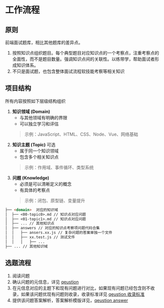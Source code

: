 
# 工作流程

## 原则

前端面试题库，相比其他题库的差异点。

1. 按照知识点组织题目。每个典型题目对应知识点的一个考察点，注重考察点的全面性，而不是题目数量。强调知识点间的关联性。以练带学，帮助面试者形成知识体系。
2. 不只是面试题，也包含整体面试流程软技能考察等相关知识

## 项目结构

所有内容按照如下层级结构组织

1. **知识领域 (Domain)**
   * 与其他领域有明确的界限
   * 可以独立学习和评估
   > 示例：JavaScript、HTML、CSS、Node、Vue、网络基础
2. **知识主题 (Topic)** 可选
   * 属于同一个知识领域
   * 包含多个相关知识点
   > 示例：作用域、事件循环、类型系统
3. **问题 (Knowledge)**
   * 必须是可以清晰定义的概念
   * 有具体的考察点
   > 示例：闭包、原型链、变量提升

```md
├── <domain>  对应的知识域
│  ├── <00-topic0>.md // 知识点对应问题
│  ├── <01-topic1>.md // 知识点对应问题
│  ├── ... // 其他知识点
│  ├── answers // 对应的知识点考察项问题代码合集
│  │   ├── ansers.xx.js // 复杂问题的答案单独一个文件
│  │   ├── xx.test.js // 测试文件
│  │   │   ├── ...
├── ... // 其他知识域
```

## 选题流程

1. 阅读问题
2. 确认问题的元信息，详见 [qeustion](./question.md)
3. 在元信息对应的主题下和现有问题进行对比，如果现有问题已经包含则不收录，如果该问题优现有问题则收录，收录标准详见  [qeustion 收录标准](./question.md)
4. 提供该问题答案解析，答案解析模版详见，[qeustion answer](./question.md)
